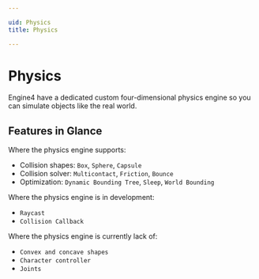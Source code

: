 ```yaml
---

uid: Physics
title: Physics

---
```

# Physics

Engine4 have a dedicated custom four-dimensional physics engine so you can simulate objects like the real world.

## Features in Glance

Where the physics engine supports:
+ Collision shapes: `Box`, `Sphere`, `Capsule`
+ Collision solver: `Multicontact`, `Friction`, `Bounce`
+ Optimization: `Dynamic Bounding Tree`, `Sleep`, `World Bounding`

Where the physics engine is in development:
+ `Raycast`
+ `Collision Callback`

Where the physics engine is currently lack of:
+ `Convex and concave shapes`
+ `Character controller`
+ `Joints`